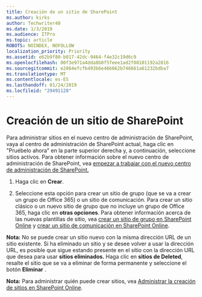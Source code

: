 ```yaml
---
title: Creación de un sitio de SharePoint
ms.author: kirks
author: Techwriter40
ms.date: 1/3/2019
ms.audience: ITPro
ms.topic: article
ROBOTS: NOINDEX, NOFOLLOW
localization_priority: Priority
ms.assetid: e62b9f80-b017-42dc-9464-f4e32c19d6c9
ms.openlocfilehash: 00f3e971a4dda8b0f5feee1ad2f08101192a2816
ms.sourcegitcommit: e2864efcfb493b6e46b662b746661a61232bdba7
ms.translationtype: MT
ms.contentlocale: es-ES
ms.lasthandoff: 01/24/2019
ms.locfileid: "29491128"
---
```

# <a name="create-a-sharepoint-site"></a>Creación de un sitio de SharePoint

Para administrar sitios en el nuevo centro de administración de SharePoint, vaya al centro de administración de SharePoint actual, haga clic en "Pruébelo ahora" en la parte superior derecha y, a continuación, seleccione sitios activos. Para obtener información sobre el nuevo centro de administración de SharePoint, vea [empezar a trabajar con el nuevo centro de administración de SharePoint.](https://docs.microsoft.com/en-us/sharepoint/get-started-new-admin-center)
  
1. Haga clic en **Crear**. 
    
2. Seleccione esta opción para crear un sitio de grupo (que se va a crear un grupo de Office 365) o un sitio de comunicación. Para crear un sitio clásico o un nuevo sitio de grupo que no incluye un grupo de Office 365, haga clic en **otras opciones**. Para obtener información acerca de las nuevas plantillas de sitio, vea [crear un sitio de grupo en SharePoint Online](https://support.office.com/en-us/article/create-a-team-site-in-sharepoint-ef10c1e7-15f3-42a3-98aa-b5972711777d?ui=en-US&amp;rs=en-US&amp;ad=US) y [crear un sitio de comunicación en SharePoint Online](https://support.office.com/article/7fb44b20-a72f-4d2c-9173-fc8f59ba50eb).
  
 **Nota:** No se puede crear un sitio nuevo con la misma dirección URL de un sitio existente. Si ha eliminado un sitio y se desee volver a usar la dirección URL, es posible que sigue estando presente en el sitio con la dirección URL que desea para usar **sitios eliminados.** Haga clic en **sitios de Deleted**, resalte el sitio que se va a eliminar de forma permanente y seleccione el botón **Eliminar** . 
  
 **Nota:** Para administrar quién puede crear sitios, vea [Administrar la creación de sitios en SharePoint Online](https://docs.microsoft.com/en-us/sharepoint/manage-site-creation).
    

